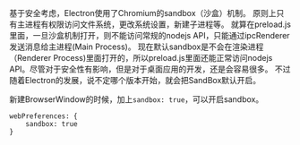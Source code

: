 基于安全考虑，Electron使用了Chromium的sandbox（沙盒）机制。
原则上只有主进程有权限访问文件系统，更改系统设置，新建子进程等。
就算在preload.js里面，一旦沙盒机制打开，则不能访问常规的nodejs API，只能通过ipcRenderer发送消息给主进程(Main Process)。
现在默认sandbox是不会在渲染进程（Renderer Process)里面打开的，所以preload.js里面还能正常访问nodejs API。尽管对于安全性有影响，但是对于桌面应用的开发，还是会容易很多。
不过随着Electron的发展，说不定哪个版本开始，就会把SandBox默认开启。

新建BrowserWindow的时候，加上`sandbox: true`，可以开启sandbox。
```
webPreferences: {
    sandbox: true
}
```
